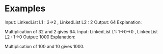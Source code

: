 # Examples
Input: LinkedList L1 : 3->2 , LinkedList L2 : 2
Output: 64
Explanation: 

Multiplication of 32 and 2 gives 64.
Input: LinkedList L1: 1->0->0 , LinkedList L2 : 1->0
Output: 1000
Explanation: 

Multiplication of 100 and 10 gives 1000.
```

